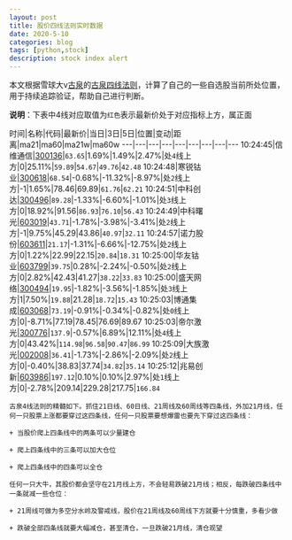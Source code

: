 ```yaml
---
layout: post
title: 股价四线法则实时数据
date: 2020-5-10
categories: blog
tags: [python,stock]
description: stock index alert
---
```



本文根据雪球大v[古泉](https://xueqiu.com/u/7148646888)的[古泉四线法则](https://xueqiu.com/7148646888/130498192)，计算了自己的一些自选股当前所处位置，用于持续追踪验证，帮助自己进行判断。

**说明**：下表中4线对应取值为`红色`表示最新价处于对应指标上方，属正面

时间|名称|代码|最新价|当日|3日|5日|位置|变动|距离|ma21|ma60|ma21w|ma60w
---|---|---|---|---|---|---|---|---
10:24:45|信维通信|[300136](https://xueqiu.com/S/SZ300136)|`63.65`|1.69%|1.49%|2.47%|处`4`线上方|0|25.11%|`59.89`|`54.67`|`49.76`|`42.48`
10:24:48|寒锐钴业|[300618](https://xueqiu.com/S/SZ300618)|`68.54`|-0.68%|-11.32%|-8.97%|处`2`线上方|-1|1.65%|78.46|69.89|`61.76`|`62.21`
10:24:51|中科创达|[300496](https://xueqiu.com/S/SZ300496)|`89.28`|-1.33%|-6.60%|-1.01%|处`3`线上方|0|18.92%|91.56|`86.93`|`76.10`|`56.43`
10:24:49|中科曙光|[603019](https://xueqiu.com/S/SH603019)|`43.71`|-1.78%|-3.98%|-3.41%|处`2`线上方|-1|9.75%|45.29|43.86|`40.97`|`32.11`
10:24:57|诺力股份|[603611](https://xueqiu.com/S/SH603611)|`21.17`|-1.31%|-6.66%|-12.75%|处`2`线上方|0|1.22%|22.99|22.15|`20.84`|`18.31`
10:25:00|华友钴业|[603799](https://xueqiu.com/S/SH603799)|`39.75`|0.28%|-2.24%|-0.50%|处`2`线上方|0|2.82%|42.43|41.27|`38.22`|`33.83`
10:25:00|盛天网络|[300494](https://xueqiu.com/S/SZ300494)|`19.95`|-1.82%|-3.56%|-1.85%|处`3`线上方|1|7.50%|`19.88`|21.28|`18.72`|`15.43`
10:25:03|博通集成|[603068](https://xueqiu.com/S/SH603068)|`73.19`|-0.91%|-0.34%|-0.82%|处`0`线上方|0|-8.71%|77.19|78.45|76.69|89.67
10:25:03|帝尔激光|[300776](https://xueqiu.com/S/SZ300776)|`137.9`|-0.57%|6.89%|12.11%|处`4`线上方|0|43.42%|`114.98`|`96.58`|`90.47`|`86.99`
10:25:09|大族激光|[002008](https://xueqiu.com/S/SZ002008)|`36.41`|-1.73%|-2.86%|-2.09%|处`2`线上方|0|-0.40%|38.83|37.74|`34.82`|`35.14`
10:25:12|兆易创新|[603986](https://xueqiu.com/S/SH603986)|`197.12`|0.10%|0.10%|2.97%|处`1`线上方|0|-2.78%|209.14|229.28|217.75|`166.84`

```
古泉4线法则的精髓如下。抓住21日线、60日线、21周线及60周线等四条线，外加21月线，任何一只股票上涨都要穿过这四条线，任何一只股票要想爆雷也要先下穿过这四条线：

+ 当股价爬上四条线中的两条可以少量建仓

+ 爬上四条线中的三条可以加大仓位

+ 爬上四条线中的四条可以全仓

任何一只大牛，其股价都会坚守在21月线上方，不会轻易跌破21月线；相反，每跌破四条线中一条就减一些仓位：

+ 21周线可做为多空分水岭及警戒线，股价在21周线及60周线下方就要十分慎重，多看少做

+ 跌破全部四条线就要大幅减仓，甚至清仓，一旦跌破21月线，清仓观望
```